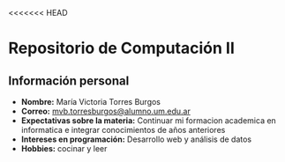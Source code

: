 <<<<<<< HEAD
# Repositorio de Computación II #

## Información personal

- **Nombre:** María Victoria Torres Burgos
- **Correo:** mvb.torresburgos@alumno.um.edu.ar
- **Expectativas sobre la materia:** Continuar mi formacion academica en informatica e integrar conocimientos de años anteriores
- **Intereses en programación:** Desarrollo web y análisis de datos
- **Hobbies:** cocinar y leer

